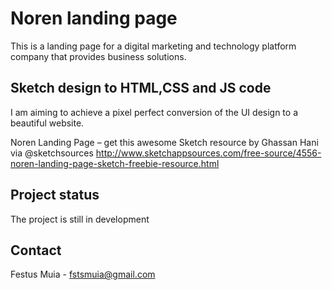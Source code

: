 # Noren landing page

This is a landing page for a digital marketing and technology platform company that provides business solutions.

## Sketch design to HTML,CSS and JS code

I am aiming to achieve a pixel perfect conversion of the UI design to a beautiful website.

Noren Landing Page – get this awesome Sketch resource by Ghassan Hani via @sketchsources http://www.sketchappsources.com/free-source/4556-noren-landing-page-sketch-freebie-resource.html

## Project status

The project is still in development

## Contact

Festus Muia - fstsmuia@gmail.com